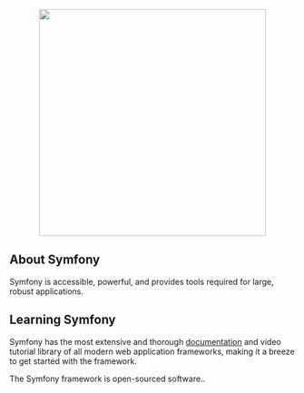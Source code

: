 <p align="center"><a href="https://symfony.com/" target="_blank"><img src="https://encrypted-tbn0.gstatic.com/images?q=tbn:ANd9GcSZZdXxkpRzH_l-vqPPGZT0mCQKg7jyyG4MeQ&usqp=CAU" width="400"></a></p>

## About Symfony

Symfony is accessible, powerful, and provides tools required for large, robust applications.

## Learning Symfony

Symfony has the most extensive and thorough [documentation](https://symfony.com/doc/5.4/frontend/encore/copy-files.html) and video tutorial library of all modern web application frameworks, making it a breeze to get started with the framework.

The Symfony framework is open-sourced software..
